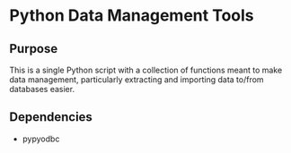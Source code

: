 # Python Data Management Tools

## Purpose
This is a single Python script with a collection of functions meant to make data management, particularly
extracting and importing data to/from databases easier.

## Dependencies

* pypyodbc
